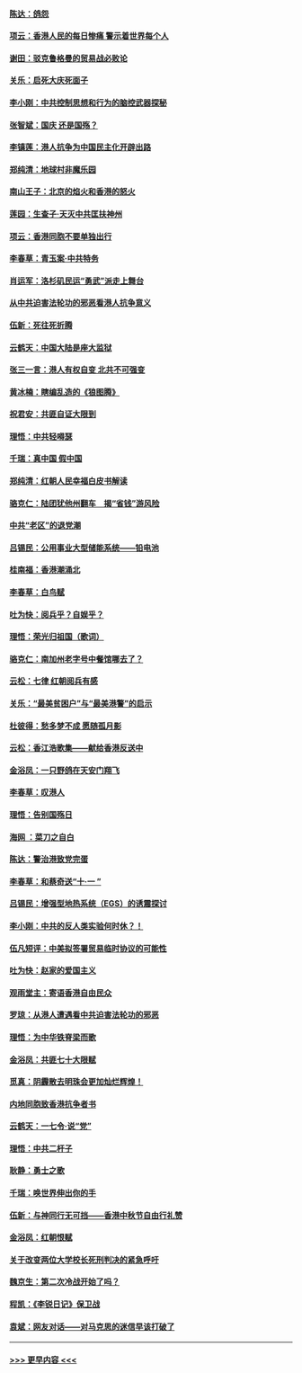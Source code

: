 #### [陈达：鸽怨](../pages/nsc993/n11561879.md?t=10022055) 
#### [项云：香港人民的每日惨痛  警示着世界每个人](../pages/nsc993/n11559273.md?t=10022055) 
#### [谢田：驳克鲁格曼的贸易战必败论](../pages/nsc993/n11555840.md?t=10022055) 
#### [关乐：启死大庆死面子](../pages/nsc993/n11556823.md?t=10022055) 
#### [李小刚：中共控制思想和行为的脑控武器探秘](../pages/nsc993/n11556776.md?t=10022055) 
#### [张智斌：国庆  还是国殇？](../pages/nsc993/n11556617.md?t=10022055) 
#### [李镇莲：港人抗争为中国民主化开辟出路](../pages/nsc993/n11556570.md?t=10022055) 
#### [郑纯清：地球村非魔乐园](../pages/nsc993/n11555415.md?t=10022055) 
#### [南山王子：北京的焰火和香港的怒火](../pages/nsc993/n11555318.md?t=10022055) 
#### [莲园：生查子·天灭中共匡扶神州](../pages/nsc993/n11555302.md?t=10022055) 
#### [项云：香港同胞不要单独出行](../pages/nsc993/n11555276.md?t=10022055) 
#### [李春草：青玉案‧中共特务](../pages/nsc993/n11552356.md?t=10022055) 
#### [肖运军：洛杉矶民运“勇武”派走上舞台](../pages/nsc993/n11551595.md?t=10022055) 
#### [从中共迫害法轮功的邪恶看港人抗争意义](../pages/nsc993/n11540858.md?t=10022055) 
#### [伍新：死往死折腾](../pages/nsc993/n11550174.md?t=10022055) 
#### [云鹤天：中国大陆是座大监狱](../pages/nsc993/n11550155.md?t=10022055) 
#### [张三一言：港人有权自变 北共不可强变](../pages/nsc993/n11550132.md?t=10022055) 
#### [黄冰楠：瞎编乱造的《狼图腾》](../pages/nsc993/n11550082.md?t=10022055) 
#### [祝君安：共匪自证大限到](../pages/nsc993/n11550041.md?t=10022055) 
#### [理悟：中共轻嘚瑟](../pages/nsc993/n11547978.md?t=10022055) 
#### [千瑞：真中国 假中国](../pages/nsc993/n11547865.md?t=10022055) 
#### [郑纯清：红朝人民幸福白皮书解读](../pages/nsc993/n11547499.md?t=10022055) 
#### [骆克仁：陆团犹他州翻车　揭“省钱”游风险](../pages/nsc993/n11546977.md?t=10022055) 
#### [中共“老区”的退党潮](../pages/nsc993/n11545995.md?t=10022055) 
#### [吕锡民：公用事业大型储能系统——铅电池](../pages/nsc993/n11545701.md?t=10022055) 
#### [桂南福：香港潮涌北](../pages/nsc993/n11545682.md?t=10022055) 
#### [李春草：白鸟赋](../pages/nsc993/n11545663.md?t=10022055) 
#### [吐为快：阅兵乎？自娱乎？](../pages/nsc993/n11545625.md?t=10022055) 
#### [理悟：荣光归祖国（歌词）](../pages/nsc993/n11545616.md?t=10022055) 
#### [骆克仁：南加州老字号中餐馆哪去了？](../pages/nsc993/n11545120.md?t=10022055) 
#### [云松：七律 红朝阅兵有感](../pages/nsc993/n11542394.md?t=10022055) 
#### [关乐：“最美贫困户”与“最美港警”的启示](../pages/nsc993/n11542252.md?t=10022055) 
#### [杜彼得：愁多梦不成 愿随孤月影](../pages/nsc993/n11540296.md?t=10022055) 
#### [云松：香江浩歌集——献给香港反送中](../pages/nsc993/n11540149.md?t=10022055) 
#### [金浴凤：一只野鸽在天安门翔飞](../pages/nsc993/n11540280.md?t=10022055) 
#### [李春草：叹港人](../pages/nsc993/n11540119.md?t=10022055) 
#### [理悟：告别国殇日](../pages/nsc993/n11539610.md?t=10022055) 
#### [海网 ：菜刀之自白](../pages/nsc993/n11539597.md?t=10022055) 
#### [陈达：警治港致党完蛋](../pages/nsc993/n11538127.md?t=10022055) 
#### [李春草：和蔡奇送“十·一 ”](../pages/nsc993/n11537810.md?t=10022055) 
#### [吕锡民：增强型地热系统（EGS）的诱震探讨](../pages/nsc993/n11537765.md?t=10022055) 
#### [李小刚：中共的反人类实验何时休？！](../pages/nsc993/n11537669.md?t=10022055) 
#### [伍凡短评：中美拟签署贸易临时协议的可能性](../pages/nsc993/n11536773.md?t=10022055) 
#### [吐为快：赵家的爱国主义](../pages/nsc993/n11536750.md?t=10022055) 
#### [观雨堂主：寄语香港自由民众](../pages/nsc993/n11536735.md?t=10022055) 
#### [罗琼：从港人遭遇看中共迫害法轮功的邪恶](../pages/nsc993/n11507862.md?t=10022055) 
#### [理悟：为中华铁脊梁而歌](../pages/nsc993/n11534458.md?t=10022055) 
#### [金浴凤：共匪七十大限赋](../pages/nsc993/n11534434.md?t=10022055) 
#### [觅真：阴霾散去明珠会更加灿烂辉煌！](../pages/nsc993/n11531858.md?t=10022055) 
#### [内地同胞致香港抗争者书](../pages/nsc993/n11531645.md?t=10022055) 
#### [云鹤天：一七令‧说“党”](../pages/nsc993/n11529099.md?t=10022055) 
#### [理悟：中共二杆子](../pages/nsc993/n11529046.md?t=10022055) 
#### [耿静：勇士之歌](../pages/nsc993/n11527562.md?t=10022055) 
#### [千瑞：唤世界伸出你的手](../pages/nsc993/n11526942.md?t=10022055) 
#### [伍新：与神同行无可挡——香港中秋节自由行礼赞](../pages/nsc993/n11526801.md?t=10022055) 
#### [金浴凤：红朝恨赋](../pages/nsc993/n11524312.md?t=10022055) 
#### [关于改变两位大学校长死刑判决的紧急呼吁](../pages/nsc993/n11524103.md?t=10022055) 
#### [魏京生：第二次冷战开始了吗？](../pages/nsc993/n11524023.md?t=10022055) 
#### [程凯：《李锐日记》保卫战](../pages/nsc993/n11522922.md?t=10022055) 
#### [袁斌：网友对话——对马克思的迷信早该打破了](../pages/nsc993/n11522561.md?t=10022055) 

----
#### [ >>> 更早内容 <<< ](../indexes/nsc993-earlier.md)
